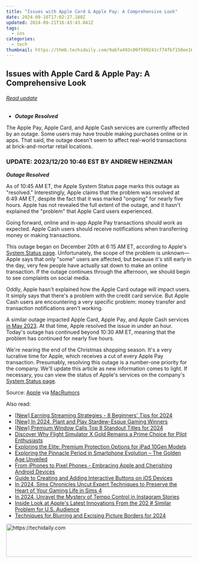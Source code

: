 ```yaml
---
title: "Issues with Apple Card & Apple Pay: A Comprehensive Look"
date: 2024-09-16T17:02:27.180Z
updated: 2024-09-21T16:43:43.041Z
tags:
  - ios
categories:
  - tech
thumbnail: https://thmb.techidaily.com/9abfa493c09f599241cf74fbf150ee16ae0981c6610495144fe17eca852c8fbd.jpg
---
```


## Issues with Apple Card & Apple Pay: A Comprehensive Look

###### [Read update](https://fox-helps.techidaily.com/2024-approved-discover-the-5-superior-videophoto-artists-that-compose/) 

* **_Outage Resolved_**

 The Apple Pay, Apple Card, and Apple Cash services are currently affected by an outage. Some users may have trouble making purchases online or in apps. That said, the outage doesn't seem to affect real-world transactions at brick-and-mortar retail locations.

###  UPDATE: 2023/12/20 10:46 EST BY ANDREW HEINZMAN

**_Outage Resolved_** 

 As of 10:45 AM ET, the Apple System Status page marks this outage as "resolved." Interestingly, Apple claims that the problem was resolved at 6:49 AM ET, despite the fact that it was marked "ongoing" for nearly five hours. Apple has not revealed the full extent of the outage, and it hasn't explained the "problem" that Apple Card users experienced.

 Going forward, online and in-app Apple Pay transactions should work as expected. Apple Cash users should receive notifications when transferring money or making transactions. 

 This outage began on December 20th at 6:15 AM ET, according to Apple's [System Status page](https://www.apple.com/support/systemstatus/). Unfortunately, the scope of the problem is unknown—Apple says that only "some" users are affected, but because it's still early in the day, very few people have actually sat down to make an online transaction. If the outage continues through the afternoon, we should begin to see complaints on social media.

 Oddly, Apple hasn't explained how the Apple Card outage will impact users. It simply says that there's a problem with the credit card service. But Apple Cash users are encountering a very specific problem: money transfer and transaction notifications aren't working.

 A similar outage impacted Apple Card, Apple Pay, and Apple Cash services [in May 2023](https://thehill.com/policy/technology/3983536-apple-pay-outage-resolved-after-card-cash-and-wallet-all-experience-issues/). At that time, Apple resolved the issue in under an hour. Today's outage has continued beyond 10:30 AM ET, meaning that the problem has continued for nearly five hours.

 We're nearing the end of the Christmas shopping season. It's a very lucrative time for Apple, which receives a cut of every Apple Pay transaction. Presumably, resolving this outage is a number-one priority for the company. We'll update this article as new information comes to light. If necessary, you can view the status of Apple's services on the company's [System Status page](https://www.apple.com/support/systemstatus/).

 Source: [Apple](https://www.apple.com/support/systemstatus/) via [MacRumors](https://www.macrumors.com/2023/12/20/apple-card-and-apple-pay-outage/)

<ins class="adsbygoogle"
     style="display:block"
     data-ad-format="autorelaxed"
     data-ad-client="ca-pub-7571918770474297"
     data-ad-slot="1223367746"></ins>

<ins class="adsbygoogle"
     style="display:block"
     data-ad-client="ca-pub-7571918770474297"
     data-ad-slot="8358498916"
     data-ad-format="auto"
     data-full-width-responsive="true"></ins>

<span class="atpl-alsoreadstyle">Also read:</span>
<div><ul>
<li><a href="https://facebook-video-footage.techidaily.com/new-earning-streaming-strategies-8-beginners-tips-for-2024/"><u>[New] Earning Streaming Strategies - 8 Beginners' Tips for 2024</u></a></li>
<li><a href="https://screen-activity-recording.techidaily.com/new-in-2024-plant-and-play-stardew-esque-gaming-winners/"><u>[New] In 2024, Plant and Play Stardew-Esque Gaming Winners</u></a></li>
<li><a href="https://screen-video-capture.techidaily.com/new-premium-window-calls-top-8-standout-titles-for-2024/"><u>[New] Premium Window Calls Top 8 Standout Titles for 2024</u></a></li>
<li><a href="https://buynow-info.techidaily.com/discover-why-flight-simulator-x-gold-remains-a-prime-choice-for-pilot-enthusiasts/"><u>Discover Why Flight Simulator X Gold Remains a Prime Choice for Pilot Enthusiasts</u></a></li>
<li><a href="https://os-tips.techidaily.com/exploring-the-elite-premium-protection-options-for-ipad-10gen-models/"><u>Exploring the Elite: Premium Protection Options for iPad 10Gen Models</u></a></li>
<li><a href="https://os-tips.techidaily.com/exploring-the-pinnacle-period-in-smartphone-evolution-the-golden-age-unveiled/"><u>Exploring the Pinnacle Period in Smartphone Evolution – The Golden Age Unveiled</u></a></li>
<li><a href="https://os-tips.techidaily.com/from-iphones-to-pixel-phones-embracing-apple-and-cherishing-android-devices/"><u>From iPhones to Pixel Phones - Embracing Apple and Cherishing Android Devices</u></a></li>
<li><a href="https://os-tips.techidaily.com/guide-to-creating-and-adding-interactive-buttons-on-ios-devices/"><u>Guide to Creating and Adding Interactive Buttons on iOS Devices</u></a></li>
<li><a href="https://screen-sharing-recording.techidaily.com/in-2024-sims-chronicles-uncut-expert-techniques-to-preserve-the-heart-of-your-gaming-life-in-sims-4/"><u>In 2024, Sims Chronicles Uncut Expert Techniques to Preserve the Heart of Your Gaming Life in Sims 4</u></a></li>
<li><a href="https://article-posts.techidaily.com/in-2024-unravel-the-mystery-of-tempo-control-in-instagram-stories/"><u>In 2024, Unravel the Mystery of Tempo Control in Instagram Stories</u></a></li>
<li><a href="https://os-tips.techidaily.com/inside-look-at-apples-latest-innovations-from-the-202-similar-problem-for-us-audience/"><u>Inside Look at Apple's Latest Innovations From the 202 # Similar Problem for U.S. Audience</u></a></li>
<li><a href="https://fox-links.techidaily.com/techniques-for-blurring-and-excising-picture-borders-for-2024/"><u>Techniques for Blurring and Excising Picture Borders for 2024</u></a></li>
</ul></div>

<!-- affiliate ads begin -->
<a href="https://appsumo.8odi.net/c/5597632/2144288/7443" target="_top" id="2144288">
  <img src="//a.impactradius-go.com/display-ad/7443-2144288" border="0" alt="https://techidaily.com" width="728" height="90"/>
</a>
<img height="0" width="0" src="https://appsumo.8odi.net/i/5597632/2144288/7443" style="position:absolute;visibility:hidden;" border="0" />
<!-- affiliate ads end -->


